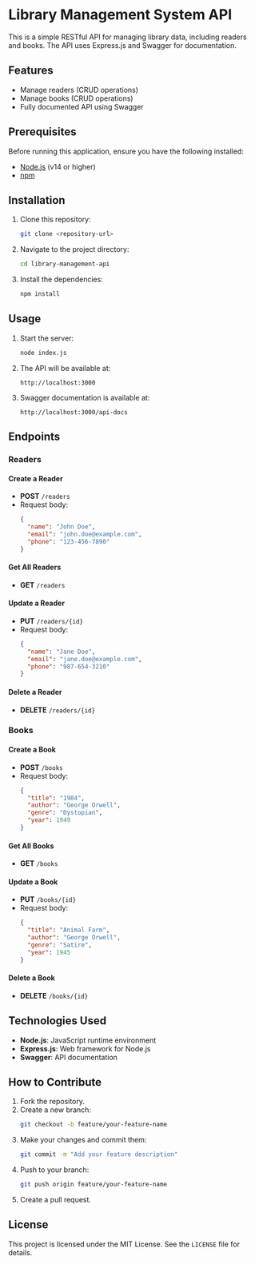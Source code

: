 # Library Management System API

This is a simple RESTful API for managing library data, including readers and books. The API uses Express.js and Swagger for documentation.

## Features

- Manage readers (CRUD operations)
- Manage books (CRUD operations)
- Fully documented API using Swagger

## Prerequisites

Before running this application, ensure you have the following installed:

- [Node.js](https://nodejs.org/) (v14 or higher)
- [npm](https://www.npmjs.com/)

## Installation

1. Clone this repository:
   ```bash
   git clone <repository-url>
   ```

2. Navigate to the project directory:
   ```bash
   cd library-management-api
   ```

3. Install the dependencies:
   ```bash
   npm install
   ```

## Usage

1. Start the server:
   ```bash
   node index.js
   ```

2. The API will be available at:
   ```
   http://localhost:3000
   ```

3. Swagger documentation is available at:
   ```
   http://localhost:3000/api-docs
   ```

## Endpoints

### Readers

#### Create a Reader
- **POST** `/readers`
- Request body:
  ```json
  {
    "name": "John Doe",
    "email": "john.doe@example.com",
    "phone": "123-456-7890"
  }
  ```

#### Get All Readers
- **GET** `/readers`

#### Update a Reader
- **PUT** `/readers/{id}`
- Request body:
  ```json
  {
    "name": "Jane Doe",
    "email": "jane.doe@example.com",
    "phone": "987-654-3210"
  }
  ```

#### Delete a Reader
- **DELETE** `/readers/{id}`

### Books

#### Create a Book
- **POST** `/books`
- Request body:
  ```json
  {
    "title": "1984",
    "author": "George Orwell",
    "genre": "Dystopian",
    "year": 1949
  }
  ```

#### Get All Books
- **GET** `/books`

#### Update a Book
- **PUT** `/books/{id}`
- Request body:
  ```json
  {
    "title": "Animal Farm",
    "author": "George Orwell",
    "genre": "Satire",
    "year": 1945
  }
  ```

#### Delete a Book
- **DELETE** `/books/{id}`

## Technologies Used

- **Node.js**: JavaScript runtime environment
- **Express.js**: Web framework for Node.js
- **Swagger**: API documentation

## How to Contribute

1. Fork the repository.
2. Create a new branch:
   ```bash
   git checkout -b feature/your-feature-name
   ```
3. Make your changes and commit them:
   ```bash
   git commit -m "Add your feature description"
   ```
4. Push to your branch:
   ```bash
   git push origin feature/your-feature-name
   ```
5. Create a pull request.

## License

This project is licensed under the MIT License. See the `LICENSE` file for details.
